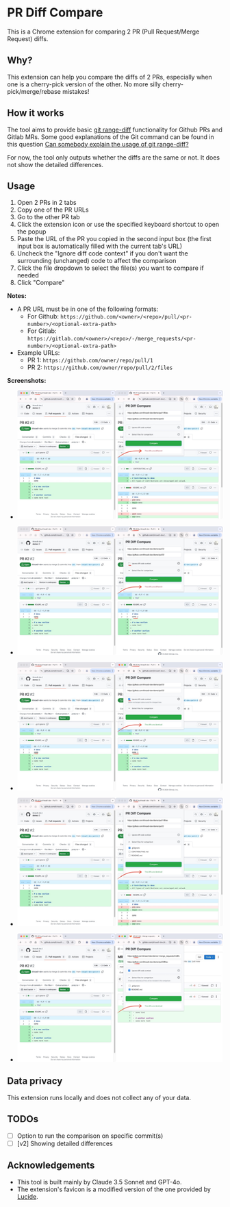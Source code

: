 # PR Diff Compare

This is a Chrome extension for comparing 2 PR (Pull Request/Merge Request) diffs.

## Why?

This extension can help you compare the diffs of 2 PRs, especially when one is a cherry-pick version of the other. No more silly cherry-pick/merge/rebase mistakes!

## How it works

The tool aims to provide basic [git range-diff](https://git-scm.com/docs/git-range-diff) functionality for Github PRs and Gitlab MRs.
Some good explanations of the Git command can be found in this question [Can somebody explain the usage of git range-diff?](https://stackoverflow.com/a/61219652/14725572)

For now, the tool only outputs whether the diffs are the same or not. It does not show the detailed differences.

## Usage

1. Open 2 PRs in 2 tabs
2. Copy one of the PR URLs
3. Go to the other PR tab
4. Click the extension icon or use the specified keyboard shortcut to open the popup
5. Paste the URL of the PR you copied in the second input box (the first input box is automatically filled with the current tab's URL)
6. Uncheck the "Ignore diff code context" if you don't want the surrounding (unchanged) code to affect the comparison
7. Click the file dropdown to select the file(s) you want to compare if needed
8. Click "Compare"

**Notes:**

* A PR URL must be in one of the following formats:
  * For Github: `https://github.com/<owner>/<repo>/pull/<pr-number>/<optional-extra-path>`
  * For Gitlab: `https://gitlab.com/<owner>/<repo>/-/merge_requests/<pr-number>/<optional-extra-path>`
* Example URLs:
  * PR 1: `https://github.com/owner/repo/pull/1`
  * PR 2: `https://github.com/owner/repo/pull/2/files`

**Screenshots:**

* ![docs/demo-gh-basic-different.png](docs/demo-gh-basic-different.jpg)

* ![docs/demo-gh-ignore-context-different.png](docs/demo-gh-ignore-context-different.jpg)

* ![docs/demo-gh-ignore-context-same.png](docs/demo-gh-ignore-context-same.jpg)

* ![docs/demo-gh-select-files-same.png](docs/demo-gh-select-files-same.jpg)

* ![docs/demo-gl-select-files-ignore-diff-same.png](docs/demo-gl-select-files-ignore-diff-same.jpg)

## Data privacy

This extension runs locally and does not collect any of your data.

## TODOs

* [ ] Option to run the comparison on specific commit(s)
* [ ] [v2] Showing detailed differences

## Acknowledgements

* This tool is built mainly by Claude 3.5 Sonnet and GPT-4o.
* The extension's favicon is a modified version of the one provided by [Lucide](https://lucide.dev/icons/git-compare-arrows).
